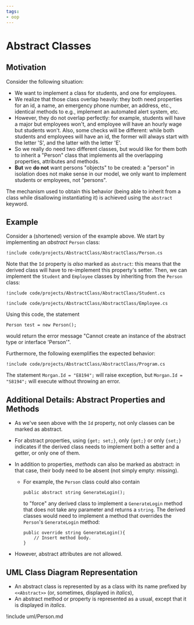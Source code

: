 ```yaml
---
tags:
- oop
---
```


# Abstract Classes

## Motivation

Consider the following situation:

- We want to implement a class for students, and one for employees.
- We realize that those class overlap heavily: they both need properties for an id, a name, an emergency phone number, an address, etc., identical methods to e.g., implement an automated alert system, etc.
- However, they do not overlap perfectly: for example, students will have a major but employees won't, and employee will have an hourly wage but students won't. Also, some checks will be different: while both students and employees will have an id, the former will always start with the letter 'S', and the latter with the letter 'E'.
- So we really do need two different classes, but would like for them both to inherit a "Person" class that implements all the overlapping properties, attributes and methods.
- **But** we **do not** want persons "objects" to be created: a "person" in isolation does not make sense in our model, we only want to implement students or employees, not "persons".

The mechanism used to obtain this behavior (being able to inherit from a class while disallowing instantiating it) is achieved using the `abstract` keyword.

## Example

Consider a (shortened) version of the example above. We start by implementing an *abstract* `Person` class:

```
!include code/projects/AbstractClass/AbstractClass/Person.cs
```

Note that the `Id` property is *also* marked as `abstract`: this means that the derived class will have to re-implement this property's setter.
Then, we can implement the `Student` and `Employee` classes by inheriting from the `Person` class:

```
!include code/projects/AbstractClass/AbstractClass/Student.cs
```

```
!include code/projects/AbstractClass/AbstractClass/Employee.cs
```


Using this code, the statement

```
Person test = new Person();
```

would return the error message "Cannot create an instance of the abstract type or interface 'Person'".

Furthermore, the following exemplifies the expected behavior:

```
!include code/projects/AbstractClass/AbstractClass/Program.cs
```

The statement `Morgan.Id = "E8194";` will raise exception, but `Morgan.Id = "S8194";` will execute without throwing an error.

## Additional Details: Abstract Properties and Methods

- As we've seen above with the `Id` property, not only classes can be marked as abstract.
- For abstract properties, using `{get; set;}`, only `{get;}` or only `{set;}` indicates if the derived class needs to implement both a setter and a getter, or only one of them.
- In addition to properties, *methods* can also be marked as abstract: in that case, their body need to be absent (not simply empty: missing).

    - For example, the `Person` class could also contain
    
        ```
        public abstract string GenerateLogin();
        ```
        to "force" any derived class to implement a `GenerateLogin` method that does not take any parameter and returns a `string`. The derived classes would need to implement a method that overrides the `Person`'s `GenerateLogin` method:

        ```
        public override string GenerateLogin(){
            // Insert method body.
        }
        ```

- However, abstract attributes are not allowed.


## UML Class Diagram Representation

- An abstract class is represented by as a class with its name prefixed by `<<Abstract>>` (or, sometimes, displayed in *italics*),
- An abstract method or property is represented as a usual, except that it is displayed in *italics*.

!include uml/Person.md

